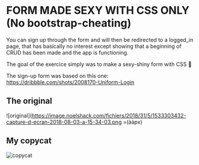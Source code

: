 # FORM MADE SEXY WITH CSS ONLY (No bootstrap-cheating)

You can sign up through the form and will then be redirected to a logged_in page, that has basically no interest except showing that a beginning of CRUD has been made and the app is functioning.

The goal of the exercice simply was to make a sexy-shiny form with CSS 💃

The sign-up form was based on this one: https://dribbble.com/shots/2008170-Uniform-Login

## The original

![original](https://image.noelshack.com/fichiers/2018/31/5/1533303432-capture-d-ecran-2018-08-03-a-15-34-03.png =(ààpx)

## My copycat

![copycat](https://image.noelshack.com/fichiers/2018/31/5/1533303664-capture-d-ecran-2018-02-20-a-01-27-16.png)


